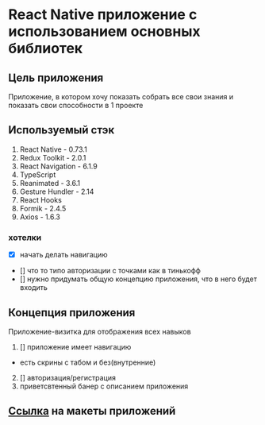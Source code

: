 # React Native приложение с использованием основных библиотек

## Цель приложения
Приложение, в котором хочу показать собрать все свои знания и показать свои способности в 1 проекте

## Используемый стэк
1. React Native - 0.73.1
2. Redux Toolkit - 2.0.1
3. React Navigation - 6.1.9
4. TypeScript
5. Reanimated - 3.6.1
6. Gesture Hundler - 2.14
7. React Hooks
8. Formik - 2.4.5
9. Axios - 1.6.3

### хотелки

- [x] начать делать навигацию
- [] что то типо авторизации с точками как в тинькофф
- [] нужно придумать общую концепцию приложения, что в него будет входить

## Концепция приложения

Приложение-визитка для отображения всех навыков

1. [] приложение имеет навигацию
  - есть скрины с табом и без(внутренние)
2. [] авторизация/регистрация
3. приветсвтенный банер с описанием приложения


## [Ссылка](https://www.figma.com/templates/mobile-app-design/) на макеты приложений

